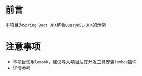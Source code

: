 # 前言
本项目为`Spring Boot JPA`整合`QueryDSL-JPA`的示例

# 注意事项
- 本项目使用`lombok`，建议导入项目后在开发工具安装`lombok`插件
- 详情参考[]()
